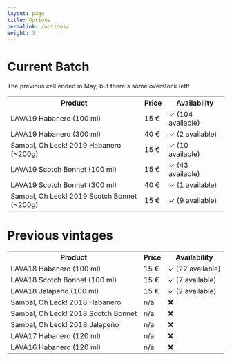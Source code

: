 ```yaml
---
layout: page
title: Options
permalink: /options/
weight: 3
---
```



# Current Batch
The previous call ended in May, but there's some overstock left!

<table>
<tr><th>Product</th>                                     <th>Price</th>   <th>Availability</th></tr>
<tr><td>LAVA19 Habanero (100 ml)</td>                    <td>15 €</td>    <td>&#x2713; (104 available)</td></tr>
<tr><td>LAVA19 Habanero (300 ml)</td>                    <td>40 €</td>    <td>&#x2713; (2 available)</td></tr>
<tr><td>Sambal, Oh Leck! 2019 Habanero (~200g)</td>      <td>15 €</td>    <td>&#x2713; (10 available)</td></tr>
<tr><td>LAVA19 Scotch Bonnet (100 ml)</td>               <td>15 €</td>    <td>&#x2713; (43 available)</td></tr>
<tr><td>LAVA19 Scotch Bonnet (300 ml)</td>               <td>40 €</td>    <td>&#x2713; (1 available)</td></tr>
<tr><td>Sambal, Oh Leck! 2019 Scotch Bonnet (~200g)</td> <td>15 €</td>    <td>&#x2713; (9 available)</td></tr>
</table>

# Previous vintages
<table>
<tr><th>Product</th>                             <th>Price</th>  <th>Availability</th></tr>
<tr><td>LAVA18 Habanero (100 ml)</td>            <td>15 €</td>   <td>&#x2713; (22 available)</td></tr>
<tr><td>LAVA18 Scotch Bonnet (100 ml)</td>       <td>15 €</td>   <td>&#x2713; (7 available)</td></tr>
<tr><td>LAVA18 Jalapeño (100 ml)</td>            <td>15 €</td>   <td>&#x2713; (2 available)</td></tr>
<tr><td>Sambal, Oh Leck! 2018 Habanero</td>      <td>n/a</td>    <td>&#x274C;</td></tr>
<tr><td>Sambal, Oh Leck! 2018 Scotch Bonnet</td> <td>n/a</td>    <td>&#x274C;</td></tr>
<tr><td>Sambal, Oh Leck! 2018 Jalapeño</td>      <td>n/a</td>    <td>&#x274C;</td></tr>
<tr><td>LAVA17 Habanero (120 ml)</td>            <td>n/a</td>    <td>&#x274C;</td></tr>
<tr><td>LAVA16 Habanero (120 ml)</td>            <td>n/a</td>    <td>&#x274C;</td></tr>
</table>

